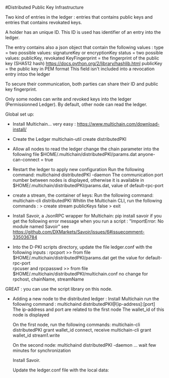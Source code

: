 #Distributed Public Key Infrastructure
	
Two kind of entries in the ledger : entries that contains public keys and entries that contains revokated keys. 
	
A holder has an unique ID. This ID is used has identifier of an entry into the ledger.

The entry contains also a json object that contain the following values :
	type = two possible values: signatureKey or encryptionKey
	status = two possible values: publicKey, revokated
	KeyFingerprint = the fingerprint of the public key (SHA512 hash) 
		https://docs.python.org/2/library/hashlib.html
	publicKey = the public key in PEM format
		This field isn't included into a revocation entry intoo the ledger

To secure their communication, both parties can share their ID and public key fingerprint.

Only some nodes can write and revoked keys into the ledger (Permissionned Ledger).
By default, other node can read the ledger.

Global set up:
- Install Multichain... very easy : https://www.multichain.com/download-install/

- Create the Ledger 
	multichain-util create distributedPKI
- Allow all nodes to read the ledger
	change the chain parameter into the following file $HOME/.multichain/distributedPKI/params.dat 
		anyone-can-connect = true

- Restart the ledger to apply new configuration 
	Run the following command: 
		multichaind distributedPKI -daemon
	The communication port number between nodes is displayed, otherwise it is available in $HOME/.multichain/distributedPKI/params.dat, value of default-rpc-port

- create a stream, the container of keys: 
	Run the following command:
		multichain-cli distributedPKI
	Whitin the Multichain CLI, run the following commands :
		> create stream publicKeys false
		> exit

- Install Savoir, a JsonRPC wrapper for Multichain:
        pip install savoir
        if you get the following error message when you run a script : "ImportError: No module named Savoir" see https://github.com/DXMarkets/Savoir/issues/6#issuecomment-335036784

- Into the D-PKI scripts directory, update the file ledger.conf with the following inputs :
        rpcport >> from file $HOME/.multichain/distributedPKI/params.dat get the value for default-rpc-port    
        rpcuser and rpcpasswd >> from file $HOME/.multichain/distributedPKI/multichain.conf
        no change for rpchost, chainName, streamName



GREAT : you can use the script library on this node.


- Adding a new node to the distributed ledger :
	Install Multichain
		run the following command :
			multichaind distributedPKI@[ip-address]:[port]
		The ip-address and port are related to the first node
		The wallet_id of this node is displayed
	
	On the first node, run the following commands:
		multichain-cli distributedPKI grant wallet_id connect, receive
		multichain-cli grant wallet_id stream1.write
	
	On the second node:
	multichaind distributedPKI -daemon
	... wait few minutes for synchronization

	Install Savoir.

	Update the ledger.conf file with the local data:

